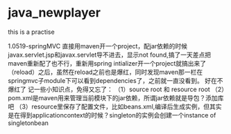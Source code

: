# java_newplayer
this is a practise

1.0519-springMVC
直接用maven开一个project，配jar依赖的时候javax.servlet.jsp和javax.servlet导不进去，显示not found,搞了一天差点把maven重新配了也不行，重新用spring intializer开一个project就搞出来了（reload）之后，虽然在reload之前也是爆红，同时发现maven那一栏在springmvc子module下可以看到dependencies了，之前就一直没看到。
好在不爆红了
记一些小知识点，免得又忘了：
（1）source root 和 resource root
（2）pom.xml是maven用来管理当前模块下的jar依赖，所谓jar依赖就是导包？添加库吧
（3）resource里保存了配置文件，比如beans.xml,编译后生成实例，但其实是在得到applicationcontext的时候？singleton的实例会创建一个instance of singletonbean
